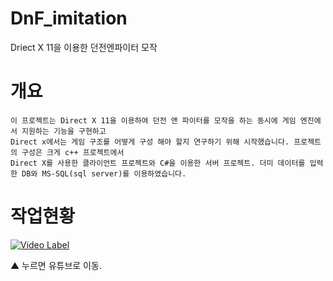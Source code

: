 # DnF_imitation
Driect X 11을 이용한 던전엔파이터 모작
# 개요
```
이 프로젝트는 Direct X 11을 이용하여 던전 앤 파이터를 모작을 하는 동시에 게임 엔진에서 지원하는 기능을 구현하고 
Direct x에서는 게임 구조를 어떻게 구성 해야 할지 연구하기 위해 시작했습니다. 프로젝트의 구성은 크게 c++ 프로젝트에서
Direct X를 사용한 클라이언트 프로젝트와 C#을 이용한 서버 프로젝트. 더미 데이터를 입력한 DB와 MS-SQL(sql server)를 이용하였습니다.
```

# 작업현황

[![Video Label](http://img.youtube.com/vi/IughkTL7shk/0.jpg)](https://youtu.be/IughkTL7shk?t=0s)

▲ 누르면 유튜브로 이동.

